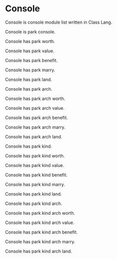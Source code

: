 # Console

Console is console module list written in Class Lang.

Console is park console.

Console has park worth.

Console has park value.

Console has park benefit.

Console has park marry.

Console has park land.

Console has park arch.

Console has park arch worth.

Console has park arch value.

Console has park arch benefit.

Console has park arch marry.

Console has park arch land.

Console has park kind.

Console has park kind worth.

Console has park kind value.

Console has park kind benefit.

Console has park kind marry.

Console has park kind land.

Console has park kind arch.

Console has park kind arch worth.

Console has park kind arch value.

Console has park kind arch benefit.

Console has park kind arch marry.

Console has park kind arch land.
